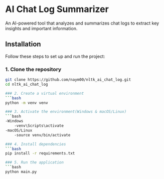 # AI Chat Log Summarizer

An AI-powered tool that analyzes and summarizes chat logs to extract key insights and important information.

## Installation

Follow these steps to set up and run the project:

### 1. Clone the repository
```bash
git clone https://github.com/naym00/nltk_ai_chat_log.git
cd nltk_ai_chat_log

### 2. Create a virtual environment
```bash
python -m venv venv

### 3. Activate the environment(Windows & macOS/Linux)
```bash
-Windows
    -venv\Scripts\activate
-macOS/Linux
    -source venv/bin/activate

### 4. Install dependencies
```bash
pip install -r requirements.txt

### 5. Run the application
```bash
python main.py